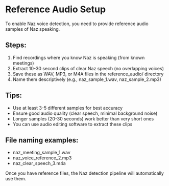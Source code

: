 # Reference Audio Setup

To enable Naz voice detection, you need to provide reference audio samples of Naz speaking.

## Steps:

1. Find recordings where you know Naz is speaking (from known meetings)
2. Extract 10-30 second clips of clear Naz speech (no overlapping voices)
3. Save these as WAV, MP3, or M4A files in the reference_audio/ directory
4. Name them descriptively (e.g., naz_sample_1.wav, naz_sample_2.mp3)

## Tips:

- Use at least 3-5 different samples for best accuracy
- Ensure good audio quality (clear speech, minimal background noise)
- Longer samples (20-30 seconds) work better than very short ones
- You can use audio editing software to extract these clips

## File naming examples:
- naz_meeting_sample_1.wav
- naz_voice_reference_2.mp3
- naz_clear_speech_3.m4a

Once you have reference files, the Naz detection pipeline will automatically use them.
